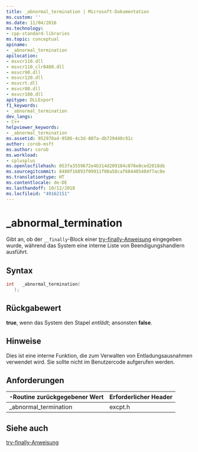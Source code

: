 ```yaml
---
title: _abnormal_termination | Microsoft-Dokumentation
ms.custom: ''
ms.date: 11/04/2016
ms.technology:
- cpp-standard-libraries
ms.topic: conceptual
apiname:
- _abnormal_termination
apilocation:
- msvcr110.dll
- msvcr110_clr0400.dll
- msvcr90.dll
- msvcr120.dll
- msvcrt.dll
- msvcr80.dll
- msvcr100.dll
apitype: DLLExport
f1_keywords:
- _abnormal_termination
dev_langs:
- C++
helpviewer_keywords:
- _abnormal_termination
ms.assetid: 952970a4-9586-4c3d-807a-db729448c91c
author: corob-msft
ms.author: corob
ms.workload:
- cplusplus
ms.openlocfilehash: 053fa3559672e4b314d209184c076e8ced2018db
ms.sourcegitcommit: 8480f16893f09911f08a58caf684405404f7ac8e
ms.translationtype: HT
ms.contentlocale: de-DE
ms.lasthandoff: 10/12/2018
ms.locfileid: "49162151"
---
```

# <a name="abnormaltermination"></a>_abnormal_termination

Gibt an, ob der `__finally`-Block einer [try-finally-Anweisung](../cpp/try-finally-statement.md) eingegeben wurde, während das System eine interne Liste von Beendigungshandlern ausführt.

## <a name="syntax"></a>Syntax

```cpp
int   _abnormal_termination(
   );
```

## <a name="return-value"></a>Rückgabewert

**true**, wenn das System den Stapel *entlädt*; ansonsten **false**.

## <a name="remarks"></a>Hinweise

Dies ist eine interne Funktion, die zum Verwalten von Entladungsausnahmen verwendet wird. Sie sollte nicht im Benutzercode aufgerufen werden.

## <a name="requirements"></a>Anforderungen

|-Routine zurückgegebener Wert|Erforderlicher Header|
|-------------|---------------------|
|_abnormal_termination|excpt.h|

## <a name="see-also"></a>Siehe auch

[try-finally-Anweisung](../cpp/try-finally-statement.md)